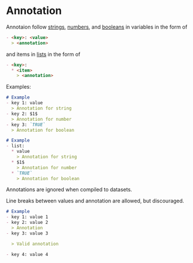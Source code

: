 # Annotation

Annotaion follow
[strings](/Language/Basic/Variable.html#string),
[numbers](/Language/Basic/Variable.html#number),
and
[booleans](/Language/Basic/Variable.html#boolean)
in variables in the form of
```markdown
- <key>: <value>
  > <annotation>
```
and items in [lists](/Language/Basic/Variable.html#list) in the form of

```markdown
- <key>:
  * <item>
    > <annotation>
```

Examples:

```markdown
# Example
- key 1: value
  > Annotation for string
- key 2: $1$
  > Annotation for number
- key 3: `TRUE`
  > Annotation for boolean
```
<EditorLite item="annotation1" />

```markdown
# Example
- list:
  * value
    > Annotation for string
  * $1$
    > Annotation for number
  * `TRUE`
    > Annotation for boolean
```
<EditorLite item="annotation2" />

Annotations are ignored when compiled to datasets.

Line breaks between values and annotation are allowed, but discouraged.

```markdown
# Example
- key 1: value 1
- key 2: value 2
  > Annotation
- key 3: value 3

  > Valid annotation

- key 4: value 4
```
<EditorLite item="annotation3" />
